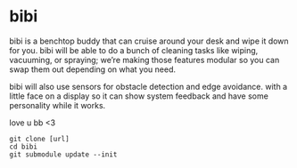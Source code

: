 # bibi

bibi is a benchtop buddy that can cruise around your desk and wipe it down for you. bibi will be able to do a bunch of cleaning tasks like wiping, vacuuming, or spraying; we’re making those features modular so you can swap them out depending on what you need.  

bibi will also use sensors for obstacle detection and edge avoidance. with a little face on a display so it can show system feedback and have some personality while it works.  

love u bb <3

```
git clone [url]
cd bibi
git submodule update --init
```